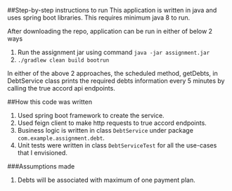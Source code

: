 ##Step-by-step instructions to run
This application is written in java and uses spring boot libraries. This requires minimum java 8 to run.

After downloading the repo, application can be run in either of below 2 ways
1. Run the assignment jar using command  `java -jar assignment.jar`
2. `./gradlew clean build bootrun`

In either of the above 2 approaches, the scheduled method, getDebts, in DebtService class prints the required debts
 information every 5 minutes by calling the true accord api endpoints.
 

##How this code was written
1. Used spring boot framework to create the service.
2. Used feign client to make http requests to true accord endpoints.
3. Business logic is written in class `DebtService` under package `com.example.assignment.debt`.
4. Unit tests were written in class `DebtServiceTest` for all the use-cases that I envisioned.

###Assumptions made
1. Debts will be associated with maximum of one payment plan.